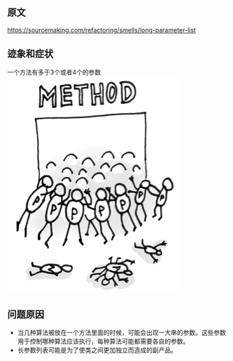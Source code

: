 ## 原文
https://sourcemaking.com/refactoring/smells/long-parameter-list

## 迹象和症状
一个方法有多于3个或者4个的参数    
![long-parameter-list-1](images/long-parameter-list-1.png)

## 问题原因
* 当几种算法被放在一个方法里面的时候，可能会出现一大串的参数。这些参数用于控制哪种算法应该执行，每种算法可能都需要各自的参数。
* 长参数列表可能是为了使类之间更加独立而造成的副产品。